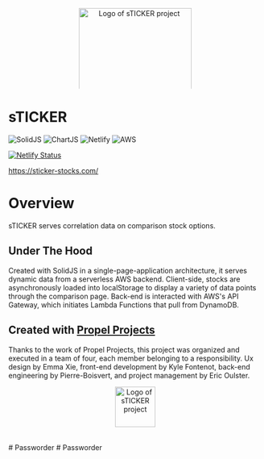 <a href="https://sticker-stocks.com/" target="__blank" rel="noopener" >
  <p align="center">
  <img src="https://user-images.githubusercontent.com/68924836/142957189-1d85b283-bc7c-47c0-a688-e42bea0ed6c8.png" alt="Logo of sTICKER project" style="max-height:10rem;width:14rem;margin:0 auto 2rem;display: block;"/>
  </p>
</a>
  
<h1>sTICKER</h1>



![SolidJS](https://img.shields.io/badge/-SolidJS-blue?style=for-the-badge)
![ChartJS](https://img.shields.io/badge/-ChartJS-%23FF6384?style=for-the-badge)
![Netlify](https://img.shields.io/badge/-Netlify-%2300C7B7?style=for-the-badge)
![AWS](https://img.shields.io/badge/-AWS-yellow?style=for-the-badge)

[![Netlify Status](https://api.netlify.com/api/v1/badges/41701c8a-4a1d-4c3d-bdc7-d99d9173ec2f/deploy-status)](https://app.netlify.com/sites/musing-lichterman-f2aa12/deploys)

https://sticker-stocks.com/

# Overview

sTICKER serves correlation data on comparison stock options. 

 
## Under The Hood
Created with SolidJS in a single-page-application architecture, it serves dynamic data from a serverless AWS backend. Client-side, stocks are asynchronously loaded into localStorage to display a variety of data points through the comparison page. Back-end is interacted with AWS's API Gateway, which initiates Lambda Functions that pull from DynamoDB. 

## Created with <a href="https://www.propelprojects.org/" target="__blank" rel="noopener">Propel Projects</a>
Thanks to the work of Propel Projects, this project was organized and executed in a team of four, each member belonging to a responsibility. Ux design by Emma Xie, front-end development by Kyle Fontenot, back-end engineering by Pierre-Boisvert, and project management by Eric Oulster.
<p align="center">
  <img src="https://uploads-ssl.webflow.com/60eaf6bf5fb4a61c7f992cd4/61175d049f355e0704224d5b_product-icon.svg" alt="Logo of sTICKER project" style="max-height:10rem;width:5rem;margin:0 auto 2rem;display: block;"/>
  </p>
# Passworder
# Passworder
